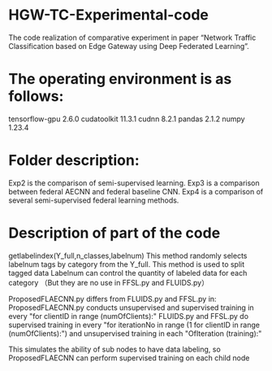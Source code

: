 # HGW-TC-Experimental-code
 The code realization of comparative experiment in paper “Network Traffic Classification based on Edge Gateway using Deep Federated Learning”.
# The operating environment is as follows:
  tensorflow-gpu 2.6.0 cudatoolkit 11.3.1  cudnn 8.2.1   pandas 2.1.2   numpy  1.23.4  

# Folder description:
  Exp2 is the comparison of semi-supervised learning.
  Exp3 is a comparison between federal AECNN and federal baseline CNN.
  Exp4 is a comparison of several semi-supervised federal learning methods.

# Description of part of the code
  getlabelindex(Y_full,n_classes,labelnum)  This method randomly selects labelnum tags by category from the Y_full. 
  This method is used to split tagged data
  Labelnum can control the quantity of labeled data for each category （But they are no use in FFSL.py and FLUIDS.py）
  
  ProposedFLAECNN.py differs from FLUIDS.py and FFSL.py in:
  ProposedFLAECNN.py conducts unsupervised and supervised training in every "for clientID in range (numOfClients):"
  FLUIDS.py and FFSL.py do supervised training in every "for iterationNo in range (1 for clientID in range (numOfClients):") and unsupervised training in each "OfIteration (training):"

  This simulates the ability of sub nodes to have data labeling, so ProposedFLAECNN can perform supervised training on each child node

